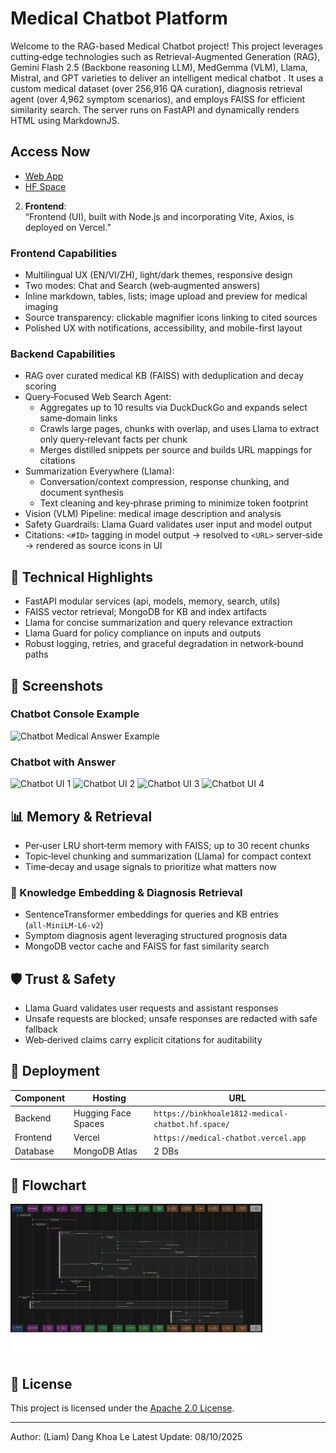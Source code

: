 # Medical Chatbot Platform

Welcome to the RAG-based Medical Chatbot project! This project leverages cutting‑edge technologies such as Retrieval-Augmented Generation (RAG), Gemini Flash 2.5 (Backbone reasoning LLM), MedGemma (VLM), Llama, Mistral, and GPT varieties to deliver an intelligent medical chatbot . It uses a custom medical dataset (over 256,916 QA curation), diagnosis retrieval agent (over 4,962 symptom scenarios), and employs FAISS for efficient similarity search. The server runs on FastAPI and dynamically renders HTML using MarkdownJS.

## Access Now
- [Web App](https://medical-chatbot-henna.vercel.app/)
- [HF Space](https://huggingface.co/spaces/BinKhoaLe1812/Medical-Chatbot)

2. **Frontend**:  
   “Frontend (UI), built with Node.js and incorporating Vite, Axios, is deployed on Vercel.”

### Frontend Capabilities
- Multilingual UX (EN/VI/ZH), light/dark themes, responsive design
- Two modes: Chat and Search (web‑augmented answers)
- Inline markdown, tables, lists; image upload and preview for medical imaging
- Source transparency: clickable magnifier icons linking to cited sources
- Polished UX with notifications, accessibility, and mobile-first layout

### Backend Capabilities
- RAG over curated medical KB (FAISS) with deduplication and decay scoring
- Query‑Focused Web Search Agent:
  - Aggregates up to 10 results via DuckDuckGo and expands select same‑domain links
  - Crawls large pages, chunks with overlap, and uses Llama to extract only query‑relevant facts per chunk
  - Merges distilled snippets per source and builds URL mappings for citations
- Summarization Everywhere (Llama):
  - Conversation/context compression, response chunking, and document synthesis
  - Text cleaning and key‑phrase priming to minimize token footprint
- Vision (VLM) Pipeline: medical image description and analysis
- Safety Guardrails: Llama Guard validates user input and model output
- Citations: `<#ID>` tagging in model output → resolved to `<URL>` server‑side → rendered as source icons in UI

## 🧠 Technical Highlights
- FastAPI modular services (api, models, memory, search, utils)
- FAISS vector retrieval; MongoDB for KB and index artifacts
- Llama for concise summarization and query relevance extraction
- Llama Guard for policy compliance on inputs and outputs
- Robust logging, retries, and graceful degradation in network‑bound paths

## 📸 Screenshots

### Chatbot Console Example
<img src="imgsrc/chatbot_console1.png" alt="Chatbot Medical Answer Example" style="width: 80%; max-width: 1000px;">

### Chatbot with Answer
<img src="imgsrc/chat-en1.png" alt="Chatbot UI 1" style="width: 80%; max-width: 1000px;">
<img src="imgsrc/chat-en2.png" alt="Chatbot UI 2" style="width: 80%; max-width: 1000px;">
<img src="imgsrc/chat-en3.png" alt="Chatbot UI 3" style="width: 80%; max-width: 1000px;">
<img src="imgsrc/chat-en4.png" alt="Chatbot UI 4" style="width: 80%; max-width: 1000px;">

## 📊 Memory & Retrieval
- Per‑user LRU short‑term memory with FAISS; up to 30 recent chunks
- Topic‑level chunking and summarization (Llama) for compact context
- Time‑decay and usage signals to prioritize what matters now

### 🧠 Knowledge Embedding & Diagnosis Retrieval
- SentenceTransformer embeddings for queries and KB entries (`all‑MiniLM‑L6‑v2`)
- Symptom diagnosis agent leveraging structured prognosis data
- MongoDB vector cache and FAISS for fast similarity search

## 🛡️ Trust & Safety
- Llama Guard validates user requests and assistant responses
- Unsafe requests are blocked; unsafe responses are redacted with safe fallback
- Web‑derived claims carry explicit citations for auditability

## 🔗 Deployment

|  **Component** | **Hosting**           | **URL**                                           |
|----------------|-----------------------|---------------------------------------------------|
| Backend        | Hugging Face Spaces   | `https://binkhoale1812-medical-chatbot.hf.space/` |
| Frontend       | Vercel                | `https://medical-chatbot.vercel.app`              |
| Database       | MongoDB Atlas         | 2 DBs                                             |


## 🧩 Flowchart
<img src="med-flow/flow.png" alt="Flowchart" style="width: 80%; max-width: 1000px;">

## 📝 License
This project is licensed under the [Apache 2.0 License](LICENSE).

---
Author: (Liam) Dang Khoa Le
Latest Update: 08/10/2025
